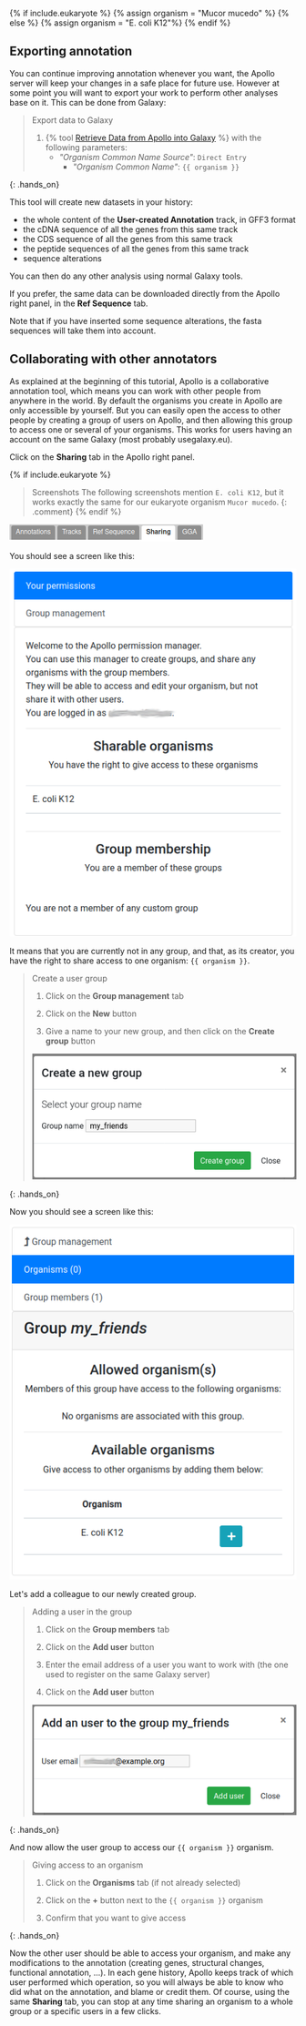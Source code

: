 {% if include.eukaryote %}
  {% assign organism = "Mucor mucedo" %}
{% else %}
  {% assign organism = "E. coli K12"%}
{% endif %}

## Exporting annotation

You can continue improving annotation whenever you want, the Apollo server will keep your changes in a safe place for future use. However at some point you will want to export your work to perform other analyses base on it. This can be done from Galaxy:

> <hands-on-title>Export data to Galaxy</hands-on-title>
>
> 1. {% tool [Retrieve Data from Apollo into Galaxy](toolshed.g2.bx.psu.edu/repos/gga/apollo_export/export/4.2.5) %} with the following parameters:
>    - *"Organism Common Name Source"*: `Direct Entry`
>        - *"Organism Common Name"*: `{{ organism }}`
>
{: .hands_on}

This tool will create new datasets in your history:

* the whole content of the **User-created Annotation** track, in GFF3 format
* the cDNA sequence of all the genes from this same track
* the CDS sequence of all the genes from this same track
* the peptide sequences of all the genes from this same track
* sequence alterations

You can then do any other analysis using normal Galaxy tools.

If you prefer, the same data can be downloaded directly from the Apollo right panel, in the **Ref Sequence** tab.

Note that if you have inserted some sequence alterations, the fasta sequences will take them into account.

## Collaborating with other annotators

As explained at the beginning of this tutorial, Apollo is a collaborative annotation tool, which means you can work with other people from anywhere in the world. By default the organisms you create in Apollo are only accessible by yourself. But you can easily open the access to other people by creating a group of users on Apollo, and then allowing this group to access one or several of your organisms. This works for users having an account on the same Galaxy  (most probably usegalaxy.eu).

Click on the **Sharing** tab in the Apollo right panel.

{% if include.eukaryote %}
> <comment-title>Screenshots</comment-title>
> The following screenshots mention `E. coli K12`, but it works exactly the same for our eukaryote organism `Mucor mucedo`.
{: .comment}
{% endif %}

![Apollo right hand menu has a number of tabs, Annotations, Tracks, Ref Sequence, Sharing, and GGA are shown. Sharing is active.](../../images/apollo/sharing.png)

You should see a screen like this:

![Screenshot of the sharing tab with a blue bar reading Your Permissions, with group management below. A large header reads "Shareable organisms" and lists organisms that can be shared. A "Group membership" section shows that they are not a member of any group.](../../images/apollo/perm_home.png)

It means that you are currently not in any group, and that, as its creator, you have the right to share access to one organism: `{{ organism }}`.

> <hands-on-title>Create a user group</hands-on-title>
>
> 1. Click on the **Group management** tab
>
> 2. Click on the **New** button
>
> 3. Give a name to your new group, and then click on the **Create group** button
>
> ![Group creation dialog with one field, the group name set to 'my_friends'](../../images/apollo/perm_group_create.png)
>
{: .hands_on}

Now you should see a screen like this:

![Screenshot of the group detail interface showing no allowed organisms, but one available organism that can be added to this group.](../../images/apollo/perm_group_added.png)

Let's add a colleague to our newly created group.

> <hands-on-title>Adding a user in the group</hands-on-title>
>
> 1. Click on the **Group members** tab
>
> 2. Click on the **Add user** button
>
> 3. Enter the email address of a user you want to work with (the one used to register on the same Galaxy server)
>
> 4. Click on the **Add user** button
>
> ![Screenshot of adding a user in the permapol to the previous group, my_friends. The user email is filled out to an example value.](../../images/apollo/perm_add_user.png)
>
{: .hands_on}

And now allow the user group to access our `{{ organism }}` organism.

> <hands-on-title>Giving access to an organism</hands-on-title>
>
> 1. Click on the **Organisms** tab (if not already selected)
>
> 2. Click on the **+** button next to the `{{ organism }}` organism
>
> 3. Confirm that you want to give access
>
{: .hands_on}

Now the other user should be able to access your organism, and make any modifications to the annotation (creating genes, structural changes, functional annotation, ...). In each gene history, Apollo keeps track of which user performed which operation, so you will always be able to know who did what on the annotation, and blame or credit them. Of course, using the same **Sharing** tab, you can stop at any time sharing an organism to a whole group or a specific users in a few clicks.
